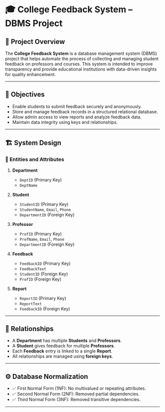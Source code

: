 # 🎓 College Feedback System – DBMS Project

## 📘 Project Overview

The **College Feedback System** is a database management system (DBMS) project that helps automate the process of collecting and managing student feedback on professors and courses. This system is intended to improve transparency and provide educational institutions with data-driven insights for quality enhancement.

---

## 🎯 Objectives

- Enable students to submit feedback securely and anonymously.
- Store and manage feedback records in a structured relational database.
- Allow admin access to view reports and analyze feedback data.
- Maintain data integrity using keys and relationships.

---

## 🏗️ System Design

### 🔑 Entities and Attributes

1. **Department**
   - `DeptID` (Primary Key)
   - `DeptName`

2. **Student**
   - `StudentID` (Primary Key)
   - `StudentName`, `Email`, `Phone`
   - `DepartmentID` (Foreign Key)

3. **Professor**
   - `ProfID` (Primary Key)
   - `ProfName`, `Email`, `Phone`
   - `DepartmentID` (Foreign Key)

4. **Feedback**
   - `FeedbackID` (Primary Key)
   - `FeedbackText`
   - `StudentID` (Foreign Key)
   - `ProfID` (Foreign Key)

5. **Report**
   - `ReportID` (Primary Key)
   - `ReportText`
   - `FeedbackID` (Foreign Key)

---

## 🔁 Relationships

- A **Department** has multiple **Students** and **Professors**.
- A **Student** gives feedback for multiple **Professors**.
- Each **Feedback** entry is linked to a single **Report**.
- All relationships are managed using **foreign keys**.

---

## ⚙️ Database Normalization

- ✅ First Normal Form (1NF): No multivalued or repeating attributes.
- ✅ Second Normal Form (2NF): Removed partial dependencies.
- ✅ Third Normal Form (3NF): Removed transitive dependencies.

---


